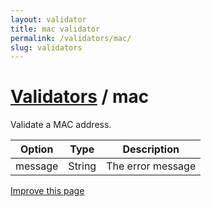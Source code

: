 ```yaml
---
layout: validator
title: mac validator
permalink: /validators/mac/
slug: validators
---
```


# <a href="/validators/">Validators</a> / mac

Validate a MAC address.

Option  | Type   | Description
--------|--------|------------
message | String | The error message

<a href="https://github.com/nghuuphuoc/bootstrapvalidator/edit/gh-pages/validators/mac.md" class="btn btn-info">Improve this page</a>